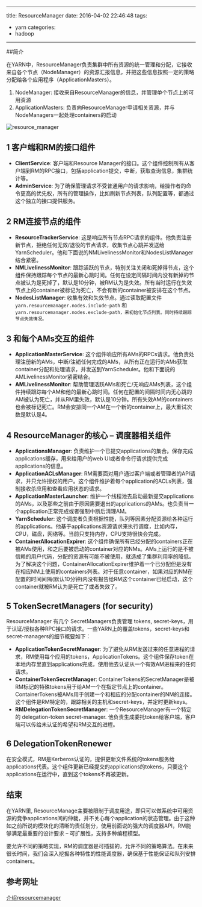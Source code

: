 

---
title: ResourceManager
date: 2016-04-02 22:46:48
tags: 
  - yarn
categories:
  - hadoop
---

##简介 

在YARN中，ResourceManager负责集群中所有资源的统一管理和分配，它接收来自各个节点（NodeManager）的资源汇报信息，并把这些信息按照一定的策略分配给各个应用程序（ApplicationMasters）。

1. NodeManager:  接收来自ResourceManager的信息，并管理单个节点上的可用资源
2. ApplicationMasters: 负责向ResourceManager申请相关资源，并与NodeManagers一起处理containers的启动

![resource_manager](../../图/resource_manager.gif)



## 1 客户端和RM的接口组件

   - **ClientService**: 客户端和Resource Manager的接口。这个组件控制所有从客户端到RM的RPC接口，包括application提交，中断，获取查询信息，集群统计等。
   - **AdminService**: 为了确保管理请求不受普通用户的请求影响，给操作者的命令更高的优先权，所有的管理操作，比如刷新节点列表，队列配置等，都通过这个独立的接口提供服务。

## 2 RM连接节点的组件

   - **ResourceTrackerService**: 这是响应所有节点RPC请求的组件。他负责注册新节点，拒绝任何无效/退役的节点请求，收集节点心跳并发送给YarnScheduler。他和下面说的NMLivelinessMonitor和NodesListManager结合紧密。
   - **NMLivelinessMonitor**: 跟踪活跃的节点，特别关注关闭和死掉得节点，这个组件保持跟踪每个节点的最新心跳时间。任何在设定间隔时间内没有新掉的节点被认为是死掉了，默认是10分钟，被RM认为是失效。所有当时运行在失效节点上的container被标记为死亡，不会有新的container被安排在这个节点。
   - **NodesListManager**: 收集有效和失效节点。通过读取配置文件`yarn.resourcemanager.nodes.include-path` 和 `yarn.resourcemanager.nodes.exclude-path，来初始化节点列表。同时持续跟踪节点失效情况。`

## 3 和每个AMs交互的组件

   - **ApplicationMasterService**: 这个组件响应所有AMs的RPCs请求。他负责处理注册新的AMs，中断/注销任何完成的AMs，从所有正在运行的AMs获取container分配和处理请求，并发送到YarnScheduler。他和下面说的AMLivelinessMonitor紧密结合。
   - **AMLivelinessMonitor**: 帮助管理活跃AMs和死亡/无响应AMs列表，这个组件持续跟踪每个AM和他的最新心跳时间。任何在配置的间隔时间内无心跳的AM被认为死亡，并从RM里失效，默认是10分钟。所有失效AM的containers也会被标记死亡。RM会安排同一个AM在一个新的container上，最大重试次数是默认是4。

## 4 ResourceManager的核心 – 调度器相关组件

   - **ApplicationsManager**: 负责维护一个已提交applications的集合。保存完成applications缓存，用来给用户的web UI或者命令行请求提供完成applications的信息。
   - **ApplicationACLsManager**: RM需要面对用户通过客户端或者管理者的API请求，并只允许授权的用户。这个组件维护着每个application的ACLs列表，强制接收杀应用和查看应用状态的请求。
   - **ApplicationMasterLauncher**: 维护一个线程池去启动最新提交applications的AMs，以及那些之前由于原因需要退出的applications的AMs。也负责当一个application正常完成或者强制中断后清理AM。
   - **YarnScheduler**: 这个调度者负责根据性能，队列等因素分配资源给各种运行的applications。他基于applications资源请求来执行调度，比如内存，CPU，磁盘，网络等。当前只支持内存，CPU支持很快会完成。
   - **ContainerAllocationExpirer**: 这个组件确保所有已经分配的containers正在被AMs使用，和之后要被启动的container对应的NMs。AMs上运行的是不被信赖的用户代码，分配的资源有可能不被使用，就造成了集群利用率的降低。为了解决这个问题，ContainerAllocationExpirer维护着一个已分配但是没有在相应NM上使用的containers列表。对于任意container，如果对应的NM在配置的时间间隔(默认10分钟)内没有报告给RM这个container已经启动，这个container就被RM认为是死亡了或者失效了。

## 5 TokenSecretManagers (for security)

   ResourceManager 有几个 SecretManagers负责管理 tokens, secret-keys，用于认证/授权各种RPC接口的请求。一些YARN上的覆盖tokens，secret-keys和secret-managers的细节概要如下：

   - **ApplicationTokenSecretManager**: 为了避免从RM发送过来的任意进程的请求，RM使用每个应用的tokens，ApplicationTokens。这个组件保存token在本地内存里直到applications完成，使用他去认证从一个有效AM进程来的任何请求。
   - **ContainerTokenSecretManager**: ContainerTokens的SecretManager是被RM标记的特殊tokens用于给AM一个在指定节点上的container。ContainerTokens被AMs用于创建一个和相应的分配container的NM的连接。这个组件是RM特定的，跟踪相关的主机和secret-keys，并定时更新keys。
   - **RMDelegationTokenSecretManager**: 一个ResourceManager有一个特定的 delegation-token secret-manager. 他负责生成委托token给客户端，客户端可以传给未认证的希望和RM交互的进程。

## 6 DelegationTokenRenewer
在安全模式，RM是Kerberos认证的，提供更新文件系统的tokens服务给applications代表。这个组件更新已经提交的applications的tokens，只要这个applications在运行中，直到这个tokens不再被更新。

## 结束

在YARN里, ResourceManage主要被限制于调度用途，即只可以做系统中可用资源的竞争applications间的仲裁，并不关心每个application的状态管理。由于这种如之前所说的模块化的清晰的责任划分，使用前面说的强大的调度器API，RM能够满足最重要的设计要求 – 可扩展性，支持多种编程模型。

要允许不同的策略实现，RM的调度器是可插拔的，允许不同的策略算法。在未来很长时间，我们会深入挖掘各种特性的性能调度器，确保基于性能保证和队列安排containers。

## 参考网址

[介绍resourcemanager](https://hortonworks.com/blog/apache-hadoop-yarn-resourcemanager/)